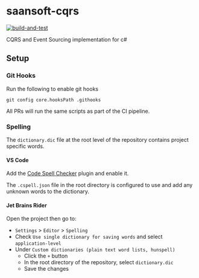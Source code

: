 # saansoft-cqrs

[![build-and-test](https://github.com/saan800/saansoft-cqrs/actions/workflows/ci.yml/badge.svg?branch=main)](https://github.com/saan800/saansoft-cqrs/actions/workflows/ci.yml)

CQRS and Event Sourcing implementation for c#


## Setup

### Git Hooks

Run the following to enable git hooks

```shell
git config core.hooksPath .githooks
```

All PRs will run the same scripts as part of the CI pipeline.


### Spelling

The `dictionary.dic` file at the root level of the repository contains project specific words.

#### VS Code

Add the [Code Spell Checker](https://marketplace.visualstudio.com/items?itemName=streetsidesoftware.code-spell-checker) plugin and enable it.

The `.cspell.json` file in the root directory is configured to use and add any unknown words to the dictionary.


#### Jet Brains Rider

Open the project then go to:

* `Settings` > `Editor` > `Spelling`
* Check `Use single dictionary for saving words` and select `application-level`
* Under `Custom dictionaries (plain text word lists, hunspell)`
  * Click the `+` button
  * In the root directory of the repository, select `dictionary.dic`
  * Save the changes


